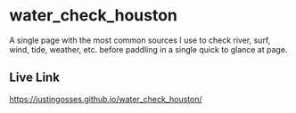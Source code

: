 # water_check_houston
A single page with the most common sources I use to check river, surf, wind, tide, weather, etc. before paddling in a single quick to glance at page.

## Live Link
https://justingosses.github.io/water_check_houston/
